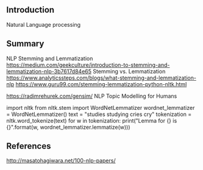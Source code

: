 ## Introduction

Natural Language processing



## Summary


NLP 
Stemming and Lemmatization
https://medium.com/geekculture/introduction-to-stemming-and-lemmatization-nlp-3b7617d84e65     Stemming vs. Lemmatization
https://www.analyticssteps.com/blogs/what-stemming-and-lemmatization-nlp
https://www.guru99.com/stemming-lemmatization-python-nltk.html
 
 
https://radimrehurek.com/gensim/       NLP Topic Modelling for Humans
 
import nltk
from nltk.stem import WordNetLemmatizer
wordnet_lemmatizer = WordNetLemmatizer()
text = "studies studying cries cry"
tokenization = nltk.word_tokenize(text)
for w in tokenization:
                print("Lemma for {} is {}".format(w, wordnet_lemmatizer.lemmatize(w)))  
                                


## References

http://masatohagiwara.net/100-nlp-papers/

